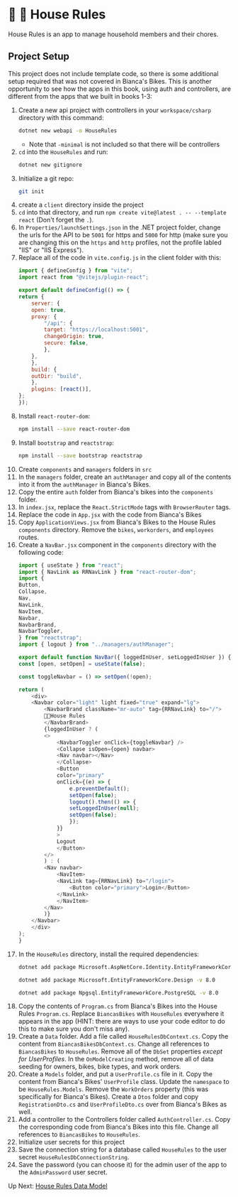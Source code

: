 # :broom: :soap: House Rules
House Rules is an app to manage household members and their chores. 

## Project Setup
This project does not include template code, so there is some additional setup required that was not covered in Bianca's Bikes. This is another opportunity to see how the apps in this book, using auth and controllers, are different from the apps that we built in books 1-3:

1. Create a new api project with controllers in your `workspace/csharp` directory with this command:
    ``` bash 
    dotnet new webapi -o HouseRules
    ```
    - Note that `-minimal` is not included so that there will be controllers
1. `cd` into the `HouseRules` and run:
    ``` bash 
    dotnet new gitignore
    ```
1. Initialize a git repo:
    ``` bash
    git init
    ``` 
1. create a `client` directory inside the project
1. `cd` into that directory, and run `npm create vite@latest . -- --template react` (Don't forget the `.`). 
1. In `Properties/launchSettings.json` in the .NET project folder, change the urls for the API to be `5001` for https and `5000` for http (make sure you are changing this on the `https` and `http` profiles, not the profile labled "IIS" or "IIS Express"). 
1. Replace all of the code in `vite.config.js` in the client folder with this:
    ``` js
    import { defineConfig } from "vite";
    import react from "@vitejs/plugin-react";

    export default defineConfig(() => {
    return {
        server: {
        open: true,
        proxy: {
            "/api": {
            target: "https://localhost:5001",
            changeOrigin: true,
            secure: false,
            },
        },
        },
        build: {
        outDir: "build",
        },
        plugins: [react()],
    };
    });
    ```
1. Install `react-router-dom`:
    ``` bash
    npm install --save react-router-dom
    ```
1. Install `bootstrap` and `reactstrap`:
    ``` bash
    npm install --save bootstrap reactstrap
    ```
1. Create `components` and `managers` folders in `src`
1. In the `managers` folder, create an `authManager` and copy all of the contents into it from the `authManager` in Bianca's Bikes. 
1. Copy the entire `auth` folder from Bianca's bikes into the `components` folder. 
1. In `index.jsx`, replace the `React.StrictMode` tags with `BrowserRouter` tags.
1. Replace the code in `App.jsx` with the code from Bianca's Bikes
1. Copy `ApplicationViews.jsx` from Bianca's Bikes to the House Rules `components` directory. Remove the `bikes`, `workorders`, and `employees` routes. 
1. Create a `NavBar.jsx` component in the `components` directory with the following code:
    ``` javascript
    import { useState } from "react";
    import { NavLink as RRNavLink } from "react-router-dom";
    import {
    Button,
    Collapse,
    Nav,
    NavLink,
    NavItem,
    Navbar,
    NavbarBrand,
    NavbarToggler,
    } from "reactstrap";
    import { logout } from "../managers/authManager";

    export default function NavBar({ loggedInUser, setLoggedInUser }) {
    const [open, setOpen] = useState(false);

    const toggleNavbar = () => setOpen(!open);

    return (
        <div>
        <Navbar color="light" light fixed="true" expand="lg">
            <NavbarBrand className="mr-auto" tag={RRNavLink} to="/">
            🧹🧼House Rules
            </NavbarBrand>
            {loggedInUser ? (
            <>
                <NavbarToggler onClick={toggleNavbar} />
                <Collapse isOpen={open} navbar>
                <Nav navbar></Nav>
                </Collapse>
                <Button
                color="primary"
                onClick={(e) => {
                    e.preventDefault();
                    setOpen(false);
                    logout().then(() => {
                    setLoggedInUser(null);
                    setOpen(false);
                    });
                }}
                >
                Logout
                </Button>
            </>
            ) : (
            <Nav navbar>
                <NavItem>
                <NavLink tag={RRNavLink} to="/login">
                    <Button color="primary">Login</Button>
                </NavLink>
                </NavItem>
            </Nav>
            )}
        </Navbar>
        </div>
    );
    }
    ```
1. In the `HouseRules` directory, install the required dependencies:
    ``` bash
    dotnet add package Microsoft.AspNetCore.Identity.EntityFrameworkCore -v 8.0

    dotnet add package Microsoft.EntityFrameworkCore.Design -v 8.0

    dotnet add package Npgsql.EntityFrameworkCore.PostgreSQL -v 8.0
    ```
1. Copy the contents of `Program.cs` from Bianca's Bikes into the House Rules `Program.cs`. Replace `BiancasBikes` with `HouseRules` everywhere it appears in the app (HINT: there are ways to use your code editor to do this to make sure you don't miss any).
1. Create a `Data` folder. Add a file called `HouseRulesDbContext.cs`. Copy the content from `BiancasBikesDbContext.cs`. Change all references to `BiancasBikes` to `HouseRules`. Remove all of the `DbSet` properties _except for UserProfiles_. In the `OnModelCreating` method, remove all of data seeding for owners, bikes, bike types, and work orders. 
1. Create a `Models` folder, and put a `UserProfile.cs` file in it. Copy the content from Bianca's Bikes' `UserProfile` class. Update the `namespace` to be `HouseRules.Models`. Remove the `WorkOrders` property (this was specifically for Bianca's Bikes). Create a `Dtos` folder and copy `RegistrationDto.cs` and `UserProfileDto.cs` over from Bianca's Bikes as well.
1. Add a controller to the Controllers folder called `AuthController.cs`. Copy the corresponding code from Bianca's Bikes into this file. Change all references to `BiancasBikes` to `HouseRules`. 
1. Initialize user secrets for this project
1. Save the connection string for a database called `HouseRules` to the user secret `HouseRulesDbConnectionString`.
1. Save the password (you can choose it) for the admin user of the app to the `AdminPassword` user secret. 

Up Next: [House Rules Data Model](./house-rules-data-model.md)